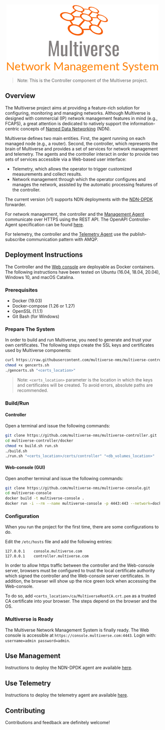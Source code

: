 <p align="center">
  <img src="docs/images/logo.png" alt="Multiverse Network Management System [Controller]" />
</p>

> Note: This is the Controller component of the Multiverse project.

## Overview

The Multiverse project aims at providing a feature-rich solution for configuring, monitoring and managing networks.
Although Multiverse is designed with commercial (IP) network management features in mind (e.g., FCAPS), a great attention is dedicated to natively support the information-centric concepts of [Named Data Networking](https://named-data.net/) (NDN).

Multiverse defines two main entities. First, the agent running on each managed node (e.g., a router). Second, the controller, which represents the brain of Multiverse and provides a set of services for network management and telemetry.
The agents and the controller interact in order to provide two sets of services accessible via a Web-based user interface:

- Telemetry, which allows the operator to trigger customized measurements and collect results.
- Network management through which the operator configures and manages the network, assisted by the automatic processing features of the controller.

The current version (v1) supports NDN deployments with the [NDN-DPDK](https://github.com/usnistgov/ndn-dpdk) forwarder.

For network management, the controller and the [Management Agent](https://github.com/multiverse-nms/ndn-dpdk-agent) communicate over HTTPS using the REST API. The OpenAPI Controller-Agent specification can be found [here](docs/openapi/controller-to-agent.yaml).

For telemetry, the controller and the [Telemetry Agent](https://github.com/multiverse-nms/telemetry-agent) use the publish-subscribe communication pattern with AMQP.

## Deployment Instructions

The Controller and the [Web console](https://github.com/multiverse-nms/multiverse-console) are deployable as Docker containers.
The following instructions have been tested on Ubuntu (16.04, 18.04, 20.04), Windows 10, and macOS Catalina.

### Prerequisites

- Docker (19.03)
- Docker-compose (1.26 or 1.27)
- OpenSSL (1.1.1)
- Git Bash (for Windows)

### Prepare The System

In order to build and run Multiverse, you need to generate and trust your own certificates.
The following steps create the SSL keys and certificates used by Multiverse components:

```bash
curl https://raw.githubusercontent.com/multiverse-nms/multiverse-controller/master/gencerts.sh -o gencerts.sh
chmod +x gencerts.sh
./gencerts.sh "<certs_location>"
```

> Note: `<certs_location>` parameter is the location in which the keys and certificates will be created. To avoid errors, absolute paths are recommended.

### Build/Run

#### Controller

Open a terminal and issue the following commands:

```bash
git clone https://github.com/multiverse-nms/multiverse-controller.git
cd multiverse-controller/docker
chmod +x build.sh run.sh
./build.sh
./run.sh "<certs_location>/certs/controller" "<db_volumes_location>"
```

#### Web-console (GUI)
 
Open another terminal and issue the following commands:

```bash
git clone https://github.com/multiverse-nms/multiverse-console.git
cd multiverse-console
docker build -t multiverse-console .
docker run -i --rm --name multiverse-console -p 4443:443 --network=docker_nms -v <certs_location>/certs/console:/opt/data multiverse-console
```

### Configuration

When you run the project for the first time, there are some configurations to do.

Edit the `/etc/hosts` file and add the following entries:

```text
127.0.0.1    console.multiverse.com
127.0.0.1    controller.multiverse.com
```

In order to allow https traffic between the controller and the Web-console server, browsers must be configured to trust the local certificate authority which signed the controller and the Web-console server certificates.
In addition, the browser will show up the nice green lock when accessing the Web-console.

To do so, add `<certs_location>/ca/MultiverseRootCA.crt.pem` as a trusted CA certificate into your browser. 
The steps depend on the browser and the OS.

### Multiverse is Ready

The Multiverse Network Management System is finally ready.
The Web console is accessible at `https://console.multiverse.com:4443`.
Login with: `username=admin password=admin`.

## Use Management

Instructions to deploy the NDN-DPDK agent are available [here](https://github.com/multiverse-nms/ndn-dpdk-agent). 

## Use Telemetry

Instructions to deploy the telemetry agent are available [here](https://github.com/multiverse-nms/telemetry-agent).


## Contributing

Contributions and feedback are definitely welcome!